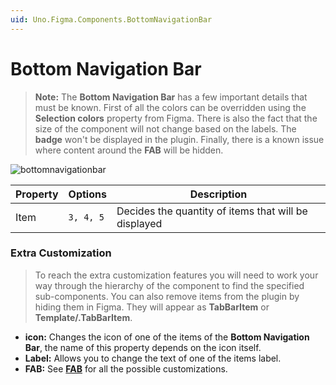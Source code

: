 ```yaml
---
uid: Uno.Figma.Components.BottomNavigationBar
---
```


# Bottom Navigation Bar

> **Note:** The **Bottom Navigation Bar** has a few important details that must be known. First of all the colors can be overridden using the **Selection colors** property from Figma. There is also the fact that the size of the component will not change based on the labels. The **badge** won't be displayed in the plugin. Finally, there is a known issue  where content around the **FAB** will be hidden.



![bottomnavigationbar](./images/bottomnavigationbar.png)

| Property | Options   | Description                                          |
| -------- | --------- | ---------------------------------------------------- |
| Item     | `3, 4, 5` | Decides the quantity of items that will be displayed |

### Extra Customization

> To reach the extra customization features you will need to work your way through the hierarchy of the component to find the specified sub-components.  You can also remove items from the plugin by hiding them in Figma. They will appear as **TabBarItem** or **Template/.TabBarItem**. 

- **icon:** Changes the icon of one of the items of the **Bottom Navigation Bar**, the name of this property depends on the icon itself.
- **Label:** Allows you to change the text of one of the items label.
- **FAB:** See **[FAB](./fab.md)** for all the possible customizations.